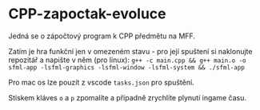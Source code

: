 # CPP-zapoctak-evoluce

Jedná se o zápočtový program k CPP předmětu na MFF.

Zatím je hra funkční jen v omezeném stavu - pro její spuštení si naklonujte repozitář a napište v něm (pro linux): ```g++ -c main.cpp && g++ main.o -o sfml-app -lsfml-graphics -lsfml-window -lsfml-system && ./sfml-app```

Pro mac os lze pouzít z vscode ```tasks.json``` pro spuštění.

Stiskem kláves ```o``` a ```p``` zpomalíte a případně zrychlíte plynutí ingame času.
